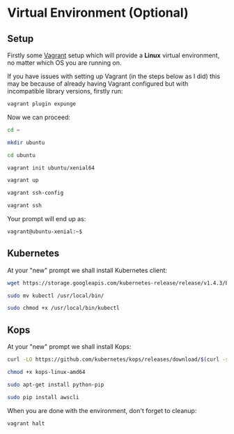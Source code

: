 # Virtual Environment (Optional)

## Setup

Firstly some [Vagrant](http://sourabhbajaj.com/mac-setup/Vagrant/README.html) setup which will provide a **Linux** virtual environment, no matter which OS you are running on.

If you have issues with setting up Vagrant (in the steps below as I did) this may be because of already having Vagrant configured but with incompatible library versions, firstly run:

```bash
vagrant plugin expunge
```

Now we can proceed:

```bash
cd ~

mkdir ubuntu

cd ubuntu

vagrant init ubuntu/xenial64

vagrant up

vagrant ssh-config

vagrant ssh
```

Your prompt will end up as:

```bash
vagrant@ubuntu-xenial:~$
```

## Kubernetes

At your "new" prompt we shall install Kubernetes client:

```bash
wget https://storage.googleapis.com/kubernetes-release/release/v1.4.3/bin/linux/amd64/kubectl

sudo mv kubectl /usr/local/bin/

sudo chmod +x /usr/local/bin/kubectl
```

## Kops

At your "new" prompt we shall install Kops:

```bash
curl -LO https://github.com/kubernetes/kops/releases/download/$(curl -s https://api.github.com/repos/kubernetes/kops/releases/latest | grep tag_name | cut -d '"' -f 4)/kops-linux-amd64

chmod +x kops-linux-amd64

sudo apt-get install python-pip

sudo pip install awscli
```

When you are done with the environment, don't forget to cleanup:

```bash
vagrant halt
```